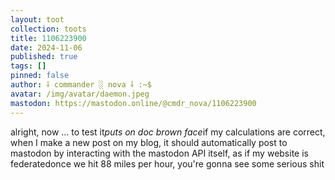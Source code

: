 ```yaml
---
layout: toot
collection: toots
title: 1106223900
date: 2024-11-06
published: true
tags: []
pinned: false
author: ⸸ commander ░ nova ⸸ :~$
avatar: /img/avatar/daemon.jpeg
mastodon: https://mastodon.online/@cmdr_nova/1106223900
---
```


alright, now ... to test it*puts on doc brown face*if my calculations are correct, when I make a new post on my blog, it should automatically post to mastodon by interacting with the mastodon API itself, as if my website is federatedonce we hit 88 miles per hour, you're gonna see some serious shit
